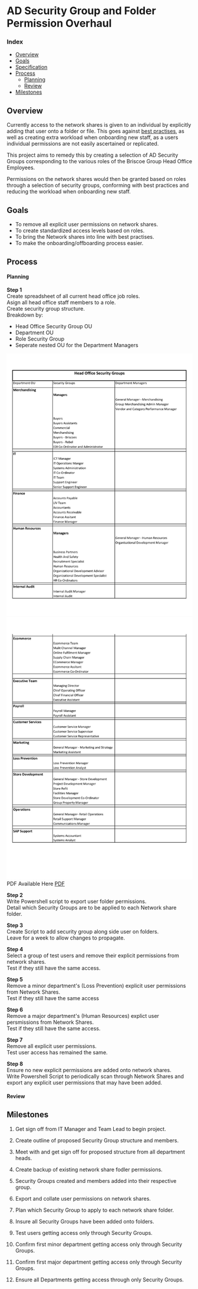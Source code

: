 # AD Security Group and Folder Permission Overhaul

### Index
* [Overview](#overview)  
* [Goals](#goals)  
* [Specification](#specificaiton)
* [Process](#process)
    - [Planning](#planning)
    - [Review](#review)
* [Milestones](#milestones)

## Overview
Currently access to the network shares is given to an individual by explicitly adding that user onto a folder or file. This goes against [best practises](https://www.netwrix.com/ntfs_permissions_management.html), as well as creating extra workload when onboarding new staff, as a users individual permissions are not easily ascertained or replicated.

This project aims to remedy this by creating a selection of AD Security Groups corresponding to the various roles of the Briscoe Group Head Office Employees.

Permissions on the network shares would then be granted based on roles through a selection of security groups, conforming with best practices and reducing the workload when onboarding new staff.


## Goals
* To remove all explicit user permissions on network shares.
* To create standardized access levels based on roles.
* To bring the Network shares into line with best practises.
* To make the onboarding/offboarding process easier.


## Process

#### Planning

**Step 1**  
Create spreadsheet of all current head office job roles.  
Asign all head office staff members to a role.    
Create security group structure.  
Breakdown by:  
- Head Office Security Group OU  
- Department OU  
- Role Security Group  
- Seperate nested OU for the Department Managers    

![HO Security Groups Page 1](resources/AD_Security_Group_tree-1.jpg)  
![HO Security Groups Page 2](resources/AD_Security_Group_tree-2.jpg)  
PDF Available Here [PDF](resources/AD_Security_Group_tree.pdf)

**Step 2**  
Write Powershell script to export user folder permissions.  
Detail which Security Groups are to be applied to each Network share folder.

**Step 3**  
Create Script to add security group along side user on folders.  
Leave for a week to allow changes to propagate.

**Step 4**  
Select a group of test users and remove their explicit permissions from network shares.  
Test if they still have the same access.  

**Step 5**  
Remove a minor department's (Loss Prevention) explicit user permissions from Network Shares.  
Test if they still have the same access

**Step 6**  
Remove a major department's (Human Resources) explict user persmissions from Network Shares.  
Test if they still have the same access.

**Step 7**  
Remove all explicit user permissions.  
Test user access has remained the same.

**Step 8**  
Ensure no new explicit permissions are added onto network shares.  
Write Powershell Script to periodically scan through Network Shares and export any explicit user permissions that may have been added.


#### Review



## Milestones

1. Get sign off from IT Manager and Team Lead to begin project.

2. Create outline of proposed Security Group structure and members.
  
3. Meet with and get sign off for proposed structure from all department heads.

4. Create backup of existing network share fodler permissions.

5. Security Groups created and members added into their respective group.

6. Export and collate user permissions on network shares.

7. Plan which Security Group to apply to each network share folder.

8. Insure all Security Groups have been added onto folders.

9. Test users getting access only through Security Groups.

10. Confirm first minor department getting access only through Security Groups.

11. Confirm first major department getting access only through Security Groups.

12. Ensure all Departments getting access through only Security Groups.

